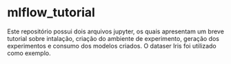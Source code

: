 # mlflow_tutorial

Este repositório possui dois arquivos jupyter, os quais apresentam um breve tutorial sobre intalação, criação do ambiente de experimento, geração dos experimentos e consumo dos modelos criados. O dataser Iris foi utilizado como exemplo.
